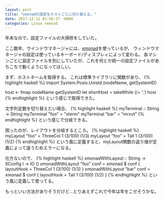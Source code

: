 ```yaml
---
layout: post
title: "xmonadの設定をホストごとに切り替える。"
date: 2017-12-12 01:56:27 -0800
categories: Linux xmonad
---
```

年末なので、設定ファイルの大掃除をしていた。

ここ数年、ウインドウマネージャには、[xmonad][xmonad]を使っているが、
ウィンドウマネージャの設定は使っているキーボード/ディスプレィによって変わる。
各マシンごとに設定ファイルを別にしていたが、これを何とか統一の設定ファイルがあちこちで動くようになってほしい。

まず、ホストネームを取得する。
これは標準ライブラリに関数があり、
{% highlight haskell %}
import System.Posix.Unistd (nodeName, getSystemID)

  host  <- fmap nodeName getSystemID
  let shortHost = takeWhile (/= '.') host
{% endhighlight %}
という感じで取得できた。

文字列定数を切り替えたい場合、
{% highlight haskell %}
myTerminal :: String -> String
myTerminal "foo" = "xterm"
myTerminal "bar" = "mrxvt"
{% endhighlight %}
という感じで分岐できる。

困ったのが、レイアウトを分岐するところ。
{% highlight haskell %}
myLayout "foo" = ThreeCol  1 (3/100) (1/3)
myLayout "foo" = Tall 1 (3/100) (1/2)
{% endhighlight %}
という風に定義すると、myLayout関数の返り値が定義によって違うためエラーになる。

仕方ないので、
{% highlight haskell %}
xmonadWithLayout :: String -> XConfig l -> IO ()
xmonadWithLayout "foo" conf = xmonad $ conf { layoutHook = ThreeCol  1 (3/100) (1/3) }
xmonadWithLayout "bar" conf = xmonad $ conf { layoutHook = Tall 1 (3/100) (1/2) }
{% endhighlight %}
という風に定義して使ってる。

もっといい方法がありそうだけど…とりあえずこれで今年は年をこせそうかな。

[xmonad]: http://xmonad.org/
